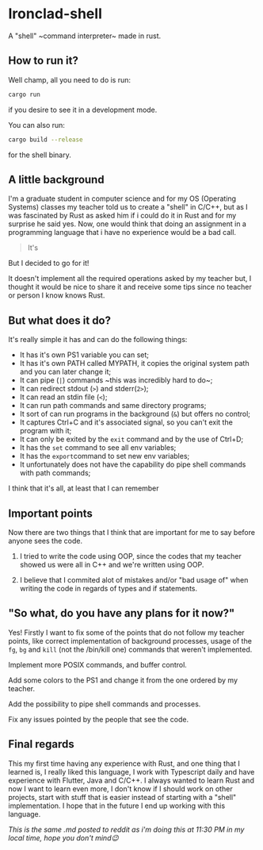 # Ironclad-shell

A "shell" ~command interpreter~ made in rust.

## How to run it?
Well champ, all you need to do is run:

```bash
cargo run
```
if you desire to see it in a development mode.

You can also run:

```bash
cargo build --release
```

for the shell binary.

## A little background

I'm a graduate student in computer science and for my OS (Operating Systems) classes my teacher told us to create a "shell" in C/C++, but as I was fascinated by Rust as asked him if i could do it in Rust and for my surprise he said yes. Now, one would think that doing an assignment in a programming language that i have no experience would be a bad call.

> It's

But I decided to go for it!

It doesn't implement all the required operations asked by my teacher but, I thought it would be nice to share it and receive some tips since no teacher or person I know knows Rust.

## But what does it do?

It's really simple it has and can do the following things:

- It has it's own PS1 variable you can set;
- It has it's own PATH called MYPATH, it copies the original system path and you can later change it;
- It can pipe (`|`) commands \~this was incredibly hard to do\~;
- It can redirect stdout (`>`) and stderr(`2>`);
- It can read an stdin file (`<`);
- It can run path commands and same directory programs;
- It sort of can run programs in the background (`&`) but offers no control;
- It captures Ctrl+C and it's associated signal, so you can't exit the program with it;
- It can only be exited by the `exit` command and by the use of Ctrl+D;
- It has the `set` command to see all env variables; 
- It has the `export`command to set new env variables;
- It unfortunately does not have the capability do pipe shell commands with path commands;

I think that it's all, at least that I can remember

## Important points

Now there are two things that I think that are important for me to say before anyone sees the code.

1. I tried to write the code using OOP, since the codes that my teacher showed us were all in C++ and we're written using OOP.

2. I believe that I commited alot of mistakes and/or "bad usage of" when writing the code in regards of types and if statements.

## "So what, do you have any plans for it now?"

Yes! Firstly I want to fix some of the points that do not follow my teacher points, like correct implementation of background processes, usage of the `fg`, `bg` and `kill` (not the /bin/kill one) commands that weren't implemented.

Implement more POSIX commands, and buffer control.

Add some colors to the PS1 and change it from the one ordered by my teacher.

Add the possibility to pipe shell commands and processes.

Fix any issues pointed by the people that see the code.

## Final regards

This my first time having any experience with Rust, and one thing that I learned is, I really liked this language, I work with Typescript daily and have experience with Flutter, Java and C/C++. I always wanted to learn Rust and now I want to learn even more, I don't know if I should work on other projects, start with stuff that is easier instead of starting with a "shell" implementation. I hope that in the future I end up working with this language.

_This is the same .md posted to reddit as i'm doing this at 11:30 PM in my local time, hope you don't mind😉_
